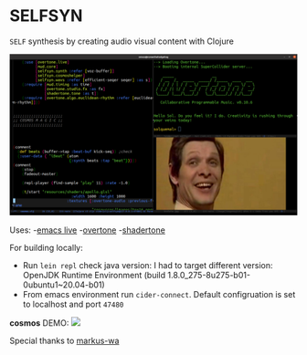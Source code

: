# SELFSYN

`SELF` synthesis by creating audio visual content with Clojure

![](resources/assets/selfsyn.png)

Uses:
-[emacs live](https://overtone.github.io/emacs-live/)
-[overtone](https://github.com/markus-wa/overtone)
-[shadertone](https://github.com/markus-wa/shadertone)

For building locally:
- Run `lein repl`
check java version: I had to target different version: OpenJDK Runtime Environment (build 1.8.0_275-8u275-b01-0ubuntu1~20.04-b01)
- From emacs environment run `cider-connect`. Default configruation is set to localhost and port `47480`

**cosmos** DEMO:
![](resources/assets/output.gif)


Special thanks to [markus-wa](https://github.com/markus-wa)


